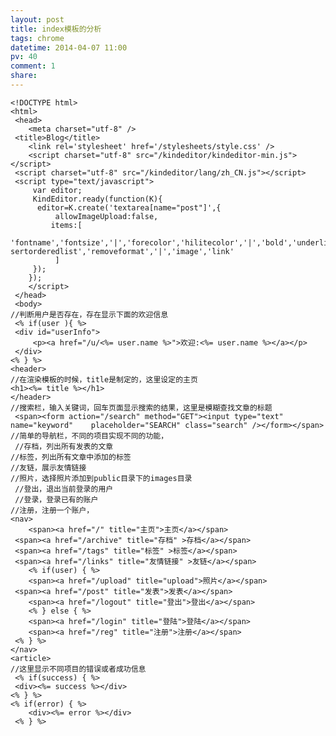 ```yaml
---
layout: post
title: index模板的分析
tags: chrome
datetime: 2014-04-07 11:00
pv: 40
comment: 1
share: 
---
```




	<!DOCTYPE html>
	<html>
 	 <head>
  		<meta charset="utf-8" />
   	 <title>Blog</title>
    	<link rel='stylesheet' href='/stylesheets/style.css' />
    	<script charset="utf-8" src="/kindeditor/kindeditor-min.js"></script>
   	 <script charset="utf-8" src="/kindeditor/lang/zh_CN.js"></script>
   	 <script type="text/javascript">
     	 var editor;
     	 KindEditor.ready(function(K){
      	  editor=K.create('textarea[name="post"]',{
        	  allowImageUpload:false,
         	 items:[
            	'fontname','fontsize','|','forecolor','hilitecolor','|','bold','underline','in	sertorderedlist','removeformat','|','image','link'
        	  ]
       	 });
      	});
    	</script>
 	 </head>
 	 <body>
  	//判断用户是否存在，存在显示下面的欢迎信息
 	 <% if(user ){ %>
   	 <div id="userInfo">
    	 <p><a href="/u/<%= user.name %>">欢迎:<%= user.name %></a></p>
   	 </div>
  	<% } %>
  	<header>
  	//在渲染模板的时候，title是制定的，这里设定的主页
  	<h1><%= title %></h1>
  	</header>
  	//搜索栏，输入关键词，回车页面显示搜索的结果，这里是模糊查找文章的标题
 	 <span><form action="/search" method="GET"><input type="text" name="keyword" 	placeholder="SEARCH" class="search" /></form></span>
  	//简单的导航栏，不同的项目实现不同的功能，
 	 //存档，列出所有发表的文章
  	//标签，列出所有文章中添加的标签
  	//友链，展示友情链接
  	//照片，选择照片添加到public目录下的images目录
 	 //登出，退出当前登录的用户
 	 //登录，登录已有的账户
  	//注册，注册一个账户，
  	<nav>
  		<span><a href="/" title="主页">主页</a></span>
   	 <span><a href="/archive" title="存档" >存档</a></span>
   	 <span><a href="/tags" title="标签" >标签</a></span>
   	 <span><a href="/links" title="友情链接" >友链</a></span>
    	<% if(user) { %>
    	<span><a href="/upload" title="upload">照片</a></span>
   	 <span><a href="/post" title="发表">发表</a></span>
    	<span><a href="/logout" title="登出">登出</a></span>
    	<% } else { %>
  		<span><a href="/login" title="登陆">登陆</a></span>
  		<span><a href="/reg" title="注册">注册</a></span>
   	 <% } %>
  	</nav>
  	<article>
  	//这里显示不同项目的错误或者成功信息
 	 <% if(success) { %>
   	 <div><%= success %></div>
  	<% } %>
  	<% if(error) { %>
    	<div><%= error %></div>
 	 <% } %>